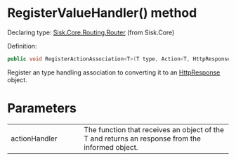 <!--

Copyrights 2023 Sisk Framework - CypherPotato
Published under MIT license

!!! DO NOT EDIT THIS FILE !!!
This file was generated by a tool in the Sisk package. To edit the information in this documentation,
edit the XML documentation present in the Sisk source code.

-->


# RegisterValueHandler() method

Declaring type: [Sisk.Core.Routing.Router](/spec/Sisk.Core.Routing.Router.md) (from Sisk.Core)


Definition:

```cs
public void RegisterActionAssociation<T>(T type, Action<T, HttpResponse> actionHandler) where T : Type
```

Register an type handling association to converting it to an <a href="/spec/Sisk.Core.Http.HttpResponse.md">HttpResponse</a> object.


# Parameters

<table>
    <tbody>
<tr>
    <td width="33%">actionHandler</td>
    <td>The function that receives an object of the T and returns an  response from the informed object.</td>
</tr>
    </tbody>
</table>
